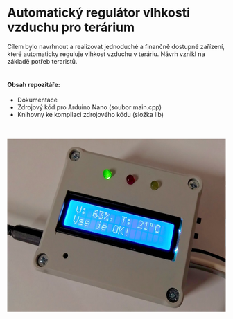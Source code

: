 # Automatický regulátor vlhkosti vzduchu pro terárium

Cílem bylo navrhnout a realizovat jednoduché a finančně dostupné zařízení, které automaticky reguluje vlhkost vzduchu v teráriu. Návrh vznikl na základě potřeb teraristů. 
</br>
</br>
#### Obsah repozitáře:
- Dokumentace
- Zdrojový kód pro Arduino Nano (soubor main.cpp)
- Knihovny ke kompilaci zdrojového kódu (složka lib)
</br>
</br>

<div align="center">
<img src="foto.jpg" height="400">
</div>
